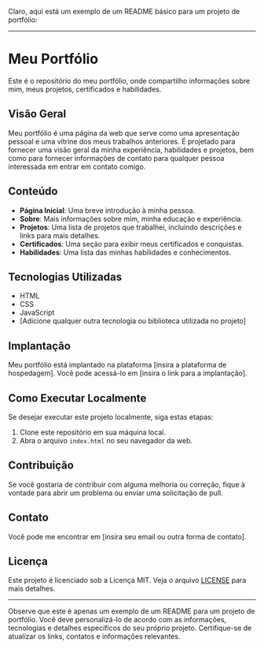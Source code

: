 Claro, aqui está um exemplo de um README básico para um projeto de portfólio:

---

# Meu Portfólio

Este é o repositório do meu portfólio, onde compartilho informações sobre mim, meus projetos, certificados e habilidades.

## Visão Geral

Meu portfólio é uma página da web que serve como uma apresentação pessoal e uma vitrine dos meus trabalhos anteriores. É projetado para fornecer uma visão geral da minha experiência, habilidades e projetos, bem como para fornecer informações de contato para qualquer pessoa interessada em entrar em contato comigo.

## Conteúdo

- **Página Inicial**: Uma breve introdução à minha pessoa.
- **Sobre**: Mais informações sobre mim, minha educação e experiência.
- **Projetos**: Uma lista de projetos que trabalhei, incluindo descrições e links para mais detalhes.
- **Certificados**: Uma seção para exibir meus certificados e conquistas.
- **Habilidades**: Uma lista das minhas habilidades e conhecimentos.

## Tecnologias Utilizadas

- HTML
- CSS
- JavaScript
- [Adicione qualquer outra tecnologia ou biblioteca utilizada no projeto]

## Implantação

Meu portfólio está implantado na plataforma [insira a plataforma de hospedagem]. Você pode acessá-lo em [insira o link para a implantação].

## Como Executar Localmente

Se desejar executar este projeto localmente, siga estas etapas:

1. Clone este repositório em sua máquina local.
2. Abra o arquivo `index.html` no seu navegador da web.

## Contribuição

Se você gostaria de contribuir com alguma melhoria ou correção, fique à vontade para abrir um problema ou enviar uma solicitação de pull.

## Contato

Você pode me encontrar em [insira seu email ou outra forma de contato].

## Licença

Este projeto é licenciado sob a Licença MIT. Veja o arquivo [LICENSE](LICENSE) para mais detalhes.

---

Observe que este é apenas um exemplo de um README para um projeto de portfólio. Você deve personalizá-lo de acordo com as informações, tecnologias e detalhes específicos do seu próprio projeto. Certifique-se de atualizar os links, contatos e informações relevantes.
